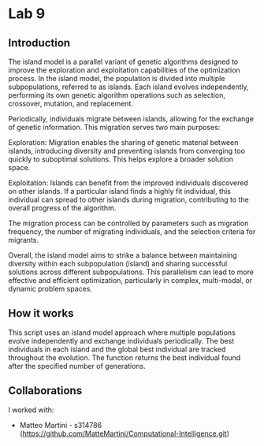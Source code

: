 # Lab 9

## Introduction

The island model is a parallel variant of genetic algorithms designed to improve the exploration and exploitation capabilities of the optimization process. In the island model, the population is divided into multiple subpopulations, referred to as islands. Each island evolves independently, performing its own genetic algorithm operations such as selection, crossover, mutation, and replacement.

Periodically, individuals migrate between islands, allowing for the exchange of genetic information. This migration serves two main purposes:

Exploration: Migration enables the sharing of genetic material between islands, introducing diversity and preventing islands from converging too quickly to suboptimal solutions. This helps explore a broader solution space.

Exploitation: Islands can benefit from the improved individuals discovered on other islands. If a particular island finds a highly fit individual, this individual can spread to other islands during migration, contributing to the overall progress of the algorithm.

The migration process can be controlled by parameters such as migration frequency, the number of migrating individuals, and the selection criteria for migrants.

Overall, the island model aims to strike a balance between maintaining diversity within each subpopulation (island) and sharing successful solutions across different subpopulations. This parallelism can lead to more effective and efficient optimization, particularly in complex, multi-modal, or dynamic problem spaces.

## How it works

This script uses an island model approach where multiple populations evolve independently and exchange individuals periodically. The best individuals in each island and the global best individual are tracked throughout the evolution. The function returns the best individual found after the specified number of generations.


## Collaborations
I worked with: 
- Matteo Martini - s314786 (https://github.com/MatteMartini/Computational-Intelligence.git)